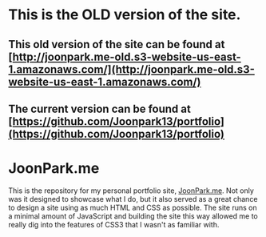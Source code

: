 # This is the OLD version of the site.
## This old version of the site can be found at [http://joonpark.me-old.s3-website-us-east-1.amazonaws.com/](http://joonpark.me-old.s3-website-us-east-1.amazonaws.com/)
## The current version can be found at [https://github.com/Joonpark13/portfolio](https://github.com/Joonpark13/portfolio)

# JoonPark.me

This is the repository for my personal portfolio site, [JoonPark.me](http://joonpark.me). Not only was it designed to showcase what I do, but it also served as a great chance to design a site using as much HTML and CSS as possible. The site runs on a minimal amount of JavaScript and building the site this way allowed me to really dig into the features of CSS3 that I wasn't as familiar with.
